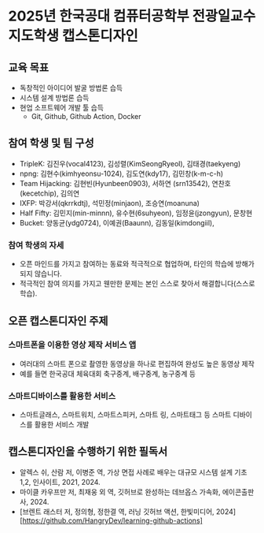 # 2025년 한국공대 컴퓨터공학부 전광일교수 지도학생 캡스톤디자인 

## 교육 목표
  * 독창적인 아이디어 발굴 방법론 습득
  * 시스템 설계 방법론 습득
  * 현업 소프트웨어 개발 툴 습득
    * Git, Github, Github Action, Docker
   
## 참여 학생 및 팀 구성
 * TripleK:  김진우(vocal4123), 김성렬(KimSeongRyeol),  김태경(taekyeng)
 * npng: 김현수(kimhyeonsu-1024), 김도연(kdy17), 김민창(k-m-c-h)
 * Team Hijacking: 김현빈(Hyunbeen0903), 서하연 (srn13542), 연찬호(kecetchip), 김의연
 * IXFP: 박강서(qkrrkdtj), 석민정(minjaon), 조승연(moanuna)
 * Half Fifty: 김민지(min-minnn), 유수현(6suhyeon), 임정윤(jzongyun), 문창현
 * Bucket: 양동균(ydg0724), 이예권(Baaunn), 김동일(kimdongiil),
     
### 참여 학생의 자세
 * 오픈 마인드를 가지고 참여하는 동료와 적극적으로 협업하며, 타인의 학습에 방해가 되지 않습니다.
 * 적극적인 참여 의지를 가지고 웬만한 문제는 본인 스스로 찾아서 해결합니다(스스로 학습).

## 오픈 캡스톤디자인 주제

### 스마트폰을 이용한 영상 제작 서비스 앱
  * 여러대의 스마트 폰으로 촬영한 동영상을 하나로 편집하여 완성도 높은 동영상 제작
  * 예를 들면 한국공대 체육대회 축구중계, 배구중계, 농구중계 등

### 스마트디바이스를 활용한 서비스
  * 스마트글래스, 스마트워치, 스마트스피커, 스마트 링, 스마트태그 등 스마트 디바이스를 활용한 서비스 개발

## 캡스톤디자인을 수행하기 위한 필독서

  * 알렉스 쉬, 산람 저, 이병준 역, 가상 면접 사례로 배우는 대규모 시스템 설계 기초 1,2, 인사이트, 2021, 2024.
  * 마이클 카우프만 저, 최재웅 외 역, 깃허브로 완성하는 데브옵스 가속화, 에이콘출판사, 2024.
  * [브렌트 래스터 저, 정의형, 정한결 역, 러닝 깃허브 액션, 한빛미디어, 2024] [https://github.com/HangryDev/learning-github-actions]


